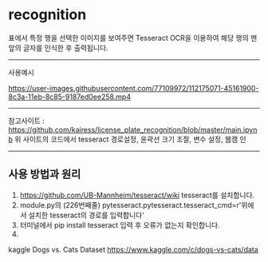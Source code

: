 # recognition 

표에서 특정 행을 선택한 이미지를 보여주면 Tesseract OCR을 이용하여 해당 행의 맨 앞의 글자를 인식한 후 출력됩니다.

***
사용예시

https://user-images.githubusercontent.com/77109972/112175071-45161900-8c3a-11eb-8c85-9187ed0ee258.mp4



***
참고사이트 : <https://github.com/kairess/license_plate_recognition/blob/master/main.ipynb>
위 사이트의 코드에서 tesseract 경로설정, 윤곽선 크기 조절, 변수 설정, 웹캠 인
***

## 사용 방법과 원리
1. <https://github.com/UB-Mannheim/tesseract/wiki> tesseract를 설치합니다. 
2. module.py의 (226번째줄) pytesseract.pytesseract.tesseract_cmd=r'위에서 설치한 tesseract의 경로를 입력합니다'
3. 터미널에서 pip install tesseract 입력 후 오류가 없는지 확인합니다.
4. 
kaggle Dogs vs. Cats Dataset
<https://www.kaggle.com/c/dogs-vs-cats/data>

